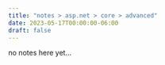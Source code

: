 ```yaml
---
title: "notes > asp.net > core > advanced"
date: 2023-05-17T00:00:00-06:00
draft: false
---
```


no notes here yet...
